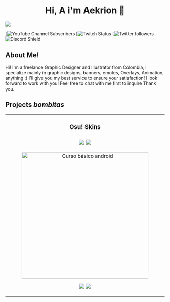 <div align="center">
<h1 align="center">Hi, A i'm Aekrion 👋</h1>
</div>
<img src="https://i.postimg.cc/mgWt0RGS/1500x500-1.jpg">

[![YouTube Channel Subscribers](https://img.shields.io/youtube/channel/subscribers/UCAUO3pmaSlongSClbC0U7Mw)
[![Twitch Status](https://img.shields.io/twitch/status/eiiden_)
[![Twitter followers](https://img.shields.io/twitter/follow/eiidenstudio)
![Discord Shield](https://discordapp.com/api/guilds/1063104910910029857/widget.png?style=shield)

## About Me!

Hi! I'm a freelance Graphic Designer and Illustrator from Colombia, I specialize mainly in graphic designs, banners, emotes, Overlays, Animation, anything :) I'll give you my best service to ensure your satisfaction! I look forward to work with you! Feel free to chat with me first to inquire Thank you.

## Projects *bombitas*
<table>
<tr>
<td width="50%">
<h3 align="center">Osu! Skins</h3>
<h3 align="center"><a href="https://skins.osuck.net/authors/17561095" target="_blank"><img src="https://img.shields.io/badge/-osucknet-green?style=for-the-badge&color=F4F0BC"></a>
<a href="https://compendium.skinship.xyz/authors/17561095" target="_blank"><img src="https://img.shields.io/badge/-skinship-green?style=for-the-badge&color=5AB6FF"></a></h3>
<div align="center">
<img src="https://i.postimg.cc/sxL7D4nC/68747470733a2f2f692e696d6775722e636f6d2f6f397a4955644d2e706e67.png" width="400" alt="Curso básico android">
<p>
<a href="https://github.com/cvgraphic/skins2022" target="_blank"><img src="https://img.shields.io/badge/-2022-green?style=for-the-badge&color=80EAFF"></a>
<a href="https://github.com/cvgraphic/skins2024" target="_blank"><img src="https://img.shields.io/badge/-2024-green?style=for-the-badge&color=95FFB4"></a>
